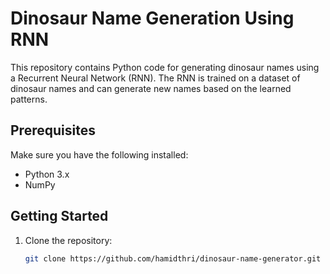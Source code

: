 # Dinosaur Name Generation Using RNN

This repository contains Python code for generating dinosaur names using a Recurrent Neural Network (RNN). The RNN is trained on a dataset of dinosaur names and can generate new names based on the learned patterns.

## Prerequisites

Make sure you have the following installed:

- Python 3.x
- NumPy

## Getting Started

1. Clone the repository:

   ```bash
   git clone https://github.com/hamidthri/dinosaur-name-generator.git
